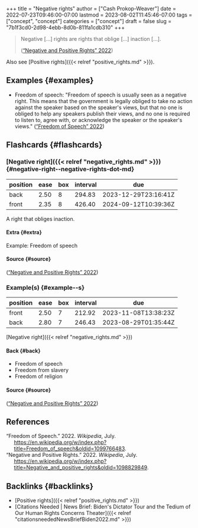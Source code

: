 +++
title = "Negative rights"
author = ["Cash Prokop-Weaver"]
date = 2022-07-23T09:46:00-07:00
lastmod = 2023-08-02T11:45:46-07:00
tags = ["concept", "concept"]
categories = ["concept"]
draft = false
slug = "7b1f3cd0-2d98-4ebb-8d0b-811fa1cdb310"
+++

> Negative [...] rights are rights that oblige [...] inaction [...].
>
> (<a href="#citeproc_bib_item_2">“Negative and Positive Rights” 2022</a>)

Also see [Positive rights]({{< relref "positive_rights.md" >}}).


## Examples {#examples}

-   Freedom of speech: "Freedom of speech is usually seen as a negative right. This means that the government is legally obliged to take no action against the speaker based on the speaker's views, but that no one is obliged to help any speakers publish their views, and no one is required to listen to, agree with, or acknowledge the speaker or the speaker's views." (<a href="#citeproc_bib_item_1">“Freedom of Speech” 2022</a>)


## Flashcards {#flashcards}


### [Negative right]({{< relref "negative_rights.md" >}}) {#negative-right--negative-rights-dot-md}

| position | ease | box | interval | due                  |
|----------|------|-----|----------|----------------------|
| back     | 2.50 | 8   | 294.83   | 2023-12-29T23:16:41Z |
| front    | 2.35 | 8   | 426.40   | 2024-09-12T10:39:36Z |

A right that obliges inaction.


#### Extra {#extra}

Example: Freedom of speech


#### Source {#source}

(<a href="#citeproc_bib_item_2">“Negative and Positive Rights” 2022</a>)


### Example(s) {#example--s}

| position | ease | box | interval | due                  |
|----------|------|-----|----------|----------------------|
| front    | 2.50 | 7   | 212.92   | 2023-11-08T13:38:23Z |
| back     | 2.80 | 7   | 246.43   | 2023-08-29T01:35:44Z |

[Negative right]({{< relref "negative_rights.md" >}})


#### Back {#back}

-   Freedom of speech
-   Freedom from slavery
-   Freedom of religion


#### Source {#source}

(<a href="#citeproc_bib_item_2">“Negative and Positive Rights” 2022</a>)

## References

<style>.csl-entry{text-indent: -1.5em; margin-left: 1.5em;}</style><div class="csl-bib-body">
  <div class="csl-entry"><a id="citeproc_bib_item_1"></a>“Freedom of Speech.” 2022. <i>Wikipedia</i>, July. <a href="https://en.wikipedia.org/w/index.php?title=Freedom_of_speech&oldid=1099766483">https://en.wikipedia.org/w/index.php?title=Freedom_of_speech&#38;oldid=1099766483</a>.</div>
  <div class="csl-entry"><a id="citeproc_bib_item_2"></a>“Negative and Positive Rights.” 2022. <i>Wikipedia</i>, July. <a href="https://en.wikipedia.org/w/index.php?title=Negative_and_positive_rights&oldid=1098829849">https://en.wikipedia.org/w/index.php?title=Negative_and_positive_rights&#38;oldid=1098829849</a>.</div>
</div>


## Backlinks {#backlinks}

-   [Positive rights]({{< relref "positive_rights.md" >}})
-   [Citations Needed | News Brief: Biden's Dictator Tour and the Tedium of Our Human Rights Concerns Theater]({{< relref "citationsneededNewsBriefBiden2022.md" >}})
